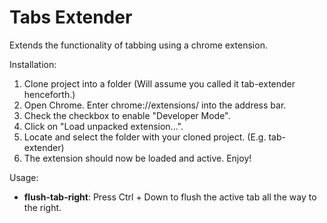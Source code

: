 # Tabs Extender
Extends the functionality of tabbing using a chrome extension.

Installation:
1. Clone project into a folder (Will assume you called it tab-extender henceforth.)
2. Open Chrome. Enter chrome://extensions/ into the address bar.
3. Check the checkbox to enable "Developer Mode".
3. Click on "Load unpacked extension...".
4. Locate and select the folder with your cloned project. (E.g. tab-extender)
5. The extension should now be loaded and active. Enjoy!

Usage:
* <b>flush-tab-right</b>: Press Ctrl + Down to flush the active tab all the way to the right.
